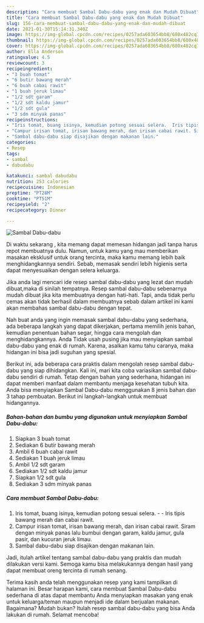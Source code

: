 ```yaml
---
description: "Cara membuat Sambal Dabu-dabu yang enak dan Mudah Dibuat"
title: "Cara membuat Sambal Dabu-dabu yang enak dan Mudah Dibuat"
slug: 156-cara-membuat-sambal-dabu-dabu-yang-enak-dan-mudah-dibuat
date: 2021-01-30T15:14:31.340Z
image: https://img-global.cpcdn.com/recipes/0257ada603654bb8/680x482cq70/sambal-dabu-dabu-foto-resep-utama.jpg
thumbnail: https://img-global.cpcdn.com/recipes/0257ada603654bb8/680x482cq70/sambal-dabu-dabu-foto-resep-utama.jpg
cover: https://img-global.cpcdn.com/recipes/0257ada603654bb8/680x482cq70/sambal-dabu-dabu-foto-resep-utama.jpg
author: Ella Anderson
ratingvalue: 4.5
reviewcount: 3
recipeingredient:
- "3 buah tomat"
- "6 butir bawang merah"
- "6 buah cabai rawit"
- "1 buah jeruk limau"
- "1/2 sdt garam"
- "1/2 sdt kaldu jamur"
- "1/2 sdt gula"
- "3 sdm minyak panas"
recipeinstructions:
- "Iris tomat, buang isinya, kemudian potong sesuai selera.  Iris tipis bawang merah dan cabai rawit."
- "Campur irisan tomat, irisan bawang merah, dan irisan cabai rawit. Siram dengan minyak panas lalu bumbui dengan garam, kaldu jamur, gula pasir, dan kucuran jeruk limau."
- "Sambal dabu-dabu siap disajikan dengan makanan lain."
categories:
- Resep
tags:
- sambal
- dabudabu

katakunci: sambal dabudabu 
nutrition: 253 calories
recipecuisine: Indonesian
preptime: "PT28M"
cooktime: "PT51M"
recipeyield: "2"
recipecategory: Dinner

---
```



![Sambal Dabu-dabu](https://img-global.cpcdn.com/recipes/0257ada603654bb8/680x482cq70/sambal-dabu-dabu-foto-resep-utama.jpg)

Di waktu  sekarang , kita memang dapat memesan hidangan jadi tanpa harus repot membuatnya dulu. Namun, untuk kamu yang mau memberikan masakan eksklusif untuk orang tercinta, maka kamu memang lebih baik menghidangkannya sendiri. Sebab, memasak sendiri lebih higienis serta dapat menyesuaikan dengan selera keluarga.

Jika anda lagi mencari ide resep sambal dabu-dabu yang lezat dan mudah dibuat,maka di sinilah tempatnya. Resep sambal dabu-dabu  sebenarnya mudah dibuat jika kita membuatnya dengan hati-hati. Tapi, anda tidak perlu cemas akan tidak berhasil dalam membuatnya 
sebab dalam artikel ini kami akan membahas sambal dabu-dabu dengan tepat.  



Nah buat anda yang ingin memasak sambal dabu-dabu yang sederhana, ada beberapa langkah yang dapat dikerjakan, pertama memilih jenis bahan, kemudian penentuan bahan segar, hingga cara mengolah dan menghidangkannya. Anda Tidak usah pusing jika mau menyiapkan sambal dabu-dabu yang enak di rumah. Karena, asalkan kamu  tahu caranya, maka hidangan ini bisa jadi suguhan yang spesial.

Berikut ini, ada beberapa cara praktis  dalam mengolah resep sambal dabu-dabu yang siap dihidangkan. Kali ini, mari kita coba variasikan sambal dabu-dabu sendiri di rumah. Tetap dengan bahan yang sederhana, hidangan ini dapat memberi manfaat dalam membantu menjaga kesehatan tubuh kita. Anda bisa menyiapkan Sambal Dabu-dabu menggunakan 8 jenis bahan dan 3 tahap pembuatan. Berikut ini langkah-langkah untuk membuat hidangannya.

<!--inarticleads1-->

##### Bahan-bahan dan bumbu yang digunakan untuk menyiapkan Sambal Dabu-dabu:

1. Siapkan 3 buah tomat
1. Sediakan 6 butir bawang merah
1. Ambil 6 buah cabai rawit
1. Sediakan 1 buah jeruk limau
1. Ambil 1/2 sdt garam
1. Sediakan 1/2 sdt kaldu jamur
1. Siapkan 1/2 sdt gula
1. Sediakan 3 sdm minyak panas




<!--inarticleads2-->

##### Cara membuat Sambal Dabu-dabu:

1. Iris tomat, buang isinya, kemudian potong sesuai selera. -  - Iris tipis bawang merah dan cabai rawit.
1. Campur irisan tomat, irisan bawang merah, dan irisan cabai rawit. Siram dengan minyak panas lalu bumbui dengan garam, kaldu jamur, gula pasir, dan kucuran jeruk limau.
1. Sambal dabu-dabu siap disajikan dengan makanan lain.




Jadi, itulah artikel tentang  sambal dabu-dabu  yang praktis dan mudah dilakukan versi kami. Semoga kamu bisa melakukannya dengan hasil yang dapat membuat oreng tercinta di rumah senang. 

Terima kasih anda telah menggunakan resep yang kami tampilkan di halaman ini. Besar harapan kami, cara membuat  Sambal Dabu-dabu sederhana di atas dapat membantu Anda menyiapkan masakan yang enak untuk keluarga/teman maupun menjadi ide dalam berjualan makanan. Bagaimana? Mudah bukan? Itulah resep sambal dabu-dabu yang bisa Anda lakukan di rumah. Selamat mencoba!

